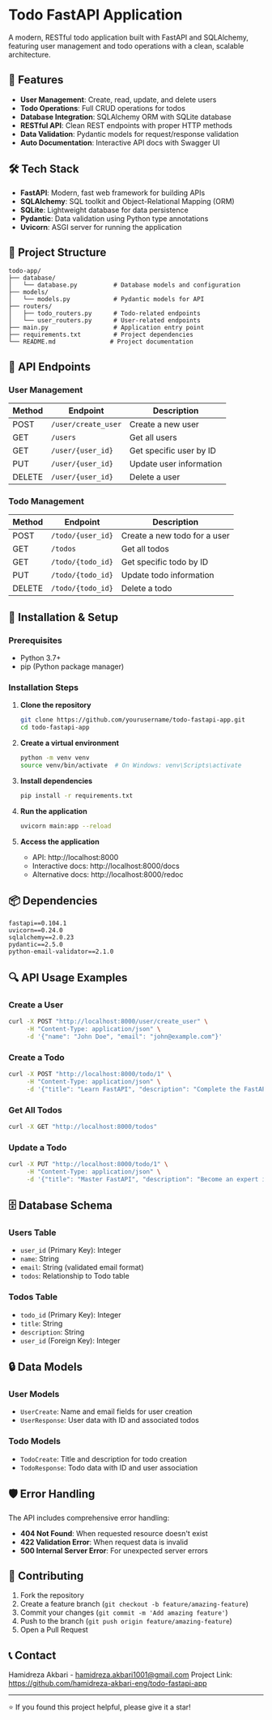 # Todo FastAPI Application

A modern, RESTful todo application built with FastAPI and SQLAlchemy, featuring user management and todo operations with a clean, scalable architecture.

## 🚀 Features

- **User Management**: Create, read, update, and delete users
- **Todo Operations**: Full CRUD operations for todos
- **Database Integration**: SQLAlchemy ORM with SQLite database
- **RESTful API**: Clean REST endpoints with proper HTTP methods
- **Data Validation**: Pydantic models for request/response validation
- **Auto Documentation**: Interactive API docs with Swagger UI

## 🛠️ Tech Stack

- **FastAPI**: Modern, fast web framework for building APIs
- **SQLAlchemy**: SQL toolkit and Object-Relational Mapping (ORM)
- **SQLite**: Lightweight database for data persistence
- **Pydantic**: Data validation using Python type annotations
- **Uvicorn**: ASGI server for running the application

## 📁 Project Structure

```
todo-app/
├── database/
│   └── database.py          # Database models and configuration
├── models/
│   └── models.py            # Pydantic models for API
├── routers/
│   ├── todo_routers.py      # Todo-related endpoints
│   └── user_routers.py      # User-related endpoints
├── main.py                  # Application entry point
├── requirements.txt         # Project dependencies
└── README.md               # Project documentation
```

## 🚦 API Endpoints

### User Management

| Method | Endpoint | Description |
|--------|----------|-------------|
| POST | `/user/create_user` | Create a new user |
| GET | `/users` | Get all users |
| GET | `/user/{user_id}` | Get specific user by ID |
| PUT | `/user/{user_id}` | Update user information |
| DELETE | `/user/{user_id}` | Delete a user |

### Todo Management

| Method | Endpoint | Description |
|--------|----------|-------------|
| POST | `/todo/{user_id}` | Create a new todo for a user |
| GET | `/todos` | Get all todos |
| GET | `/todo/{todo_id}` | Get specific todo by ID |
| PUT | `/todo/{todo_id}` | Update todo information |
| DELETE | `/todo/{todo_id}` | Delete a todo |

## 🔧 Installation & Setup

### Prerequisites

- Python 3.7+
- pip (Python package manager)

### Installation Steps

1. **Clone the repository**
   ```bash
   git clone https://github.com/yourusername/todo-fastapi-app.git
   cd todo-fastapi-app
   ```

2. **Create a virtual environment**
   ```bash
   python -m venv venv
   source venv/bin/activate  # On Windows: venv\Scripts\activate
   ```

3. **Install dependencies**
   ```bash
   pip install -r requirements.txt
   ```

4. **Run the application**
   ```bash
   uvicorn main:app --reload
   ```

5. **Access the application**
   - API: http://localhost:8000
   - Interactive docs: http://localhost:8000/docs
   - Alternative docs: http://localhost:8000/redoc

## 📦 Dependencies

```
fastapi==0.104.1
uvicorn==0.24.0
sqlalchemy==2.0.23
pydantic==2.5.0
python-email-validator==2.1.0
```

## 🔍 API Usage Examples

### Create a User
```bash
curl -X POST "http://localhost:8000/user/create_user" \
     -H "Content-Type: application/json" \
     -d '{"name": "John Doe", "email": "john@example.com"}'
```

### Create a Todo
```bash
curl -X POST "http://localhost:8000/todo/1" \
     -H "Content-Type: application/json" \
     -d '{"title": "Learn FastAPI", "description": "Complete the FastAPI tutorial"}'
```

### Get All Todos
```bash
curl -X GET "http://localhost:8000/todos"
```

### Update a Todo
```bash
curl -X PUT "http://localhost:8000/todo/1" \
     -H "Content-Type: application/json" \
     -d '{"title": "Master FastAPI", "description": "Become an expert in FastAPI"}'
```

## 🗄️ Database Schema

### Users Table
- `user_id` (Primary Key): Integer
- `name`: String
- `email`: String (validated email format)
- `todos`: Relationship to Todo table

### Todos Table
- `todo_id` (Primary Key): Integer
- `title`: String
- `description`: String
- `user_id` (Foreign Key): Integer

## 🔒 Data Models

### User Models
- `UserCreate`: Name and email fields for user creation
- `UserResponse`: User data with ID and associated todos

### Todo Models
- `TodoCreate`: Title and description for todo creation
- `TodoResponse`: Todo data with ID and user association

## 🛡️ Error Handling

The API includes comprehensive error handling:
- **404 Not Found**: When requested resource doesn't exist
- **422 Validation Error**: When request data is invalid
- **500 Internal Server Error**: For unexpected server errors


## 🤝 Contributing

1. Fork the repository
2. Create a feature branch (`git checkout -b feature/amazing-feature`)
3. Commit your changes (`git commit -m 'Add amazing feature'`)
4. Push to the branch (`git push origin feature/amazing-feature`)
5. Open a Pull Request

## 📞 Contact

Hamidreza Akbari - hamidreza.akbari1001@gmail.com
Project Link: https://github.com/hamidreza-akbari-eng/todo-fastapi-app

---

⭐ If you found this project helpful, please give it a star!
